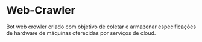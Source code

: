 # Web-Crawler
Bot web crowler criado com objetivo de coletar e armazenar especificações de hardware de máquinas oferecidas por serviços de cloud.
